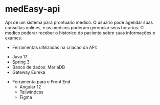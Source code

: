 # medEasy-api
Api de um sistema para prontuario medico. O usuario pode agendar suas consultas onlines, e os medicos poderam gerenciar seus horarios. O medico poderar receber o historico do paciente sobre suas informações e exames.
* Ferramentas ultilizadas na criacao da API:
- Java 17
- Spring 3 
- Banco de dados: MariaDB
- Gateway Eureka
* Ferramenta para o Front End
  - Angular 12
  - Tailwindcss
  - Figma

